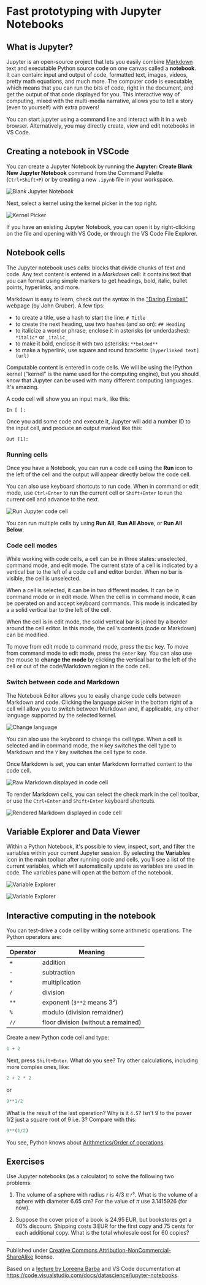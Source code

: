# Fast prototyping with Jupyter Notebooks

## What is Jupyter?

Jupyter is an open-source project that lets you easily combine [Markdown](https://en.wikipedia.org/wiki/Markdown) text and executable Python source code on one canvas called a **notebook**. It can contain: input and output of code, formatted text, images, videos, pretty math equations, and much more. The computer code is executable, which means that you can run the bits of code, right in the document, and get the output of that code displayed for you. This interactive way of computing, mixed with the multi-media narrative, allows you to tell a story (even to yourself) with extra powers!

You can start jupyter using a command line and interact with it in a web browser. Alternatively, you may directly create, view and edit notebooks in VS Code.

## Creating a notebook in VSCode

You can create a Jupyter Notebook by running the **Jupyter: Create Blank New Jupyter Notebook** command from the Command Palette (`Ctrl+Shift+P`) or by creating a new `.ipynb` file in your workspace.

![Blank Jupyter Notebook](jupyter-code-cells-01.png)

Next, select a kernel using the kernel picker in the top right.

![Kernel Picker](jupyter-kernel-picker.png)

If you have an existing Jupyter Notebook, you can open it by right-clicking on the file and opening with VS Code, or through the VS Code File Explorer.

## Notebook cells

The Jupyter notebook uses *cells*: blocks that divide chunks of text and code. Any text content is entered in a *Markdown* cell: it contains text that you can format using simple markers to get headings, bold, italic, bullet points, hyperlinks, and more.

Markdown is easy to learn, check out the syntax in the ["Daring Fireball"](https://daringfireball.net/projects/markdown/syntax) webpage (by John Gruber). A few tips:

* to create a title, use a hash to start the line: `# Title`
* to create the next heading, use two hashes (and so on): `## Heading`
* to italicize a word or phrase, enclose it in asterisks (or underdashes): `*italic*` or `_italic_`
* to make it bold, enclose it with two asterisks: `**bolded**`
* to make a hyperlink, use square and round brackets: `[hyperlinked text](url)`

Computable content is entered in code cells. We will be using the IPython kernel ("kernel" is the name used for the computing engine), but you should know that Jupyter can be used with many different computing languages. It's amazing.

A code cell will show you an input mark, like this:

`In [ ]:`

Once you add some code and execute it, Jupyter will add a number ID to the input cell, and produce an output marked like this:

`Out [1]:`

### Running cells

Once you have a Notebook, you can run a code cell using the **Run** icon to the left of the cell and the output will appear directly below the code cell.

You can also use keyboard shortcuts to run code. When in command or edit mode, use `Ctrl+Enter` to run the current cell or `Shift+Enter` to run the current cell and advance to the next.

![Run Jupyter code cell](jupyter-code-cells-03.png)

You can run multiple cells by using **Run All**, **Run All Above**, or **Run All Below**.

### Code cell modes

While working with code cells, a cell can be in three states: unselected, command mode, and edit mode. The current state of a cell is indicated by a vertical bar to the left of a code cell and editor border. When no bar is visible, the cell is unselected.

When a cell is selected, it can be in two different modes. It can be in command mode or in edit mode. When the cell is in command mode, it can be operated on and accept keyboard commands. This mode is indicated by a a solid vertical bar to the left of the cell.

When the cell is in edit mode, the solid vertical bar is joined by a border around the cell editor. In this mode, the cell's contents (code or Markdown) can be modified.

To move from edit mode to command mode, press the `Esc` key. To move from command mode to edit mode, press the `Enter` key. You can also use the mouse to **change the mode** by clicking the vertical bar to the left of the cell or out of the code/Markdown region in the code cell.

### Switch between code and Markdown

The Notebook Editor allows you to easily change code cells between Markdown and code. Clicking the language picker in the bottom right of a cell will allow you to switch between Markdown and, if applicable, any other language supported by the selected kernel.

![Change language](jupyter-language-picker-01.png)

You can also use the keyboard to change the cell type. When a cell is selected and in command mode, the `M` key switches the cell type to Markdown and the `Y` key switches the cell type to code.

Once Markdown is set, you can enter Markdown formatted content to the code cell.

![Raw Markdown displayed in code cell](jupyter-markdown-not-rendered.png)

To render Markdown cells, you can select the check mark in the cell toolbar, or use the `Ctrl+Enter` and `Shift+Enter` keyboard shortcuts.

![Rendered Markdown displayed in code cell](jupyter-markdown-rendered.png)

## Variable Explorer and Data Viewer

Within a Python Notebook, it's possible to view, inspect, sort, and filter the variables within your current Jupyter session. By selecting the **Variables** icon in the main toolbar after running code and cells, you'll see a list of the current variables, which will automatically update as variables are used in code. The variables pane will open at the bottom of the notebook.

![Variable Explorer](jupyter-variable-explorer-01.png)

![Variable Explorer](jupyter-variable-explorer-02.png)


## Interactive computing in the notebook

You can test-drive a code cell by writing some arithmetic operations. The Python operators are:

| Operator | Meaning                             |
| -------- | ----------------------------------- |
| `+`      | addition                            |
| `-`      | subtraction                         |
| `*`      | multiplication                      |
| `/`      | division                            |
| `**`     | exponent (`3**2` means 3²)          |
| `%`      | modulo (division remaidner)         |
| `//`     | floor division (without a remained) |

Create a new Python code cell and type:

```python
1 + 2
```

Next, press `Shift+Enter`. What do you see? Try other calculations, including more complex ones, like:

```python
2 + 2 * 2
```

or

```python
9**1/2
```

What is the result of the last operation? Why is it `4.5`? Isn't 9 to the power 1/2 just a square root of 9 i.e. 3? Compare with this:

```python
9**(1/2)
```

You see, Python knows about [Arithmetics/Order of operations](https://en.wikibooks.org/wiki/Arithmetic/Order_of_Operations).


## Exercises

Use Jupyter notebooks (as a calculator) to solve the following two problems:

1. The volume of a sphere with radius *r* is 4/3 *π* *r*³. What is the volume of a sphere with diameter 6.65 cm?
   For the value of *π* use 3.1415926 (for now).

2. Suppose the cover price of a book is 24.95 EUR, but bookstores get a 40% discount.
   Shipping costs 3 EUR for the first copy and 75 cents for each additional copy.
   What is the total wholesale cost for 60 copies?


<hr/>

Published under [Creative Commons Attribution-NonCommercial-ShareAlike](https://creativecommons.org/licenses/by-nc-sa/4.0/) license.

Based on a [lecture by Loreena Barba](https://github.com/engineersCode/EngComp1_offtheground) and VS Code documentation at <https://code.visualstudio.com/docs/datascience/jupyter-notebooks>.
